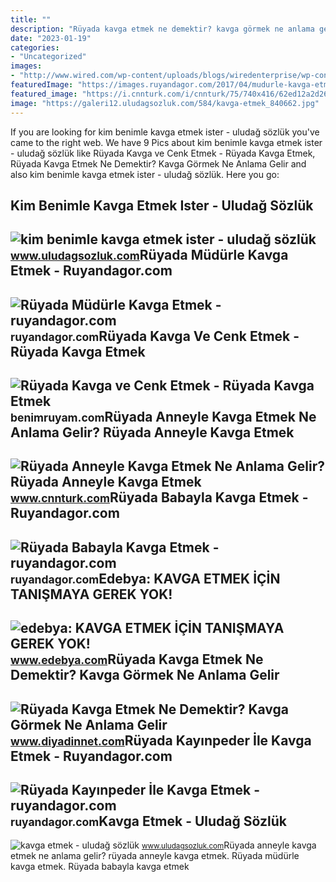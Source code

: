 ```yaml
---
title: ""
description: "Rüyada kavga etmek ne demektir? kavga görmek ne anlama gelir"
date: "2023-01-19"
categories:
- "Uncategorized"
images:
- "http://www.wired.com/wp-content/uploads/blogs/wiredenterprise/wp-content/uploads/2012/10/robot-fight.jpg"
featuredImage: "https://images.ruyandagor.com/2017/04/mudurle-kavga-etmek-1907.jpg"
featured_image: "https://i.cnnturk.com/i/cnnturk/75/740x416/62ed12a2d265a20a14241fd7.jpg"
image: "https://galeri12.uludagsozluk.com/584/kavga-etmek_840662.jpg"
---
```


If you are looking for kim benimle kavga etmek ister - uludağ sözlük you've came to the right web. We have 9 Pics about kim benimle kavga etmek ister - uludağ sözlük like Rüyada Kavga ve Cenk Etmek - Rüyada Kavga Etmek, Rüyada Kavga Etmek Ne Demektir? Kavga Görmek Ne Anlama Gelir and also kim benimle kavga etmek ister - uludağ sözlük. Here you go:

Kim Benimle Kavga Etmek Ister - Uludağ Sözlük
---------------------------------------------

 ![kim benimle kavga etmek ister - uludağ sözlük](https://galeri13.uludagsozluk.com/604/kim-benimle-kavga-etmek-ister_2163844.jpg) <small>www.uludagsozluk.com</small>Rüyada Müdürle Kavga Etmek - Ruyandagor.com
-------------------------------------------

 ![Rüyada Müdürle Kavga Etmek - ruyandagor.com](https://images.ruyandagor.com/2017/04/mudurle-kavga-etmek-1907.jpg) <small>ruyandagor.com</small>Rüyada Kavga Ve Cenk Etmek - Rüyada Kavga Etmek
-----------------------------------------------

 ![Rüyada Kavga ve Cenk Etmek - Rüyada Kavga Etmek](https://benimruyam.com/wp-content/uploads/2021/06/Kavga-etmek1-min.jpg) <small>benimruyam.com</small>Rüyada Anneyle Kavga Etmek Ne Anlama Gelir? Rüyada Anneyle Kavga Etmek
----------------------------------------------------------------------

 ![Rüyada Anneyle Kavga Etmek Ne Anlama Gelir? Rüyada Anneyle Kavga Etmek](https://i.cnnturk.com/i/cnnturk/75/740x416/62ed12a2d265a20a14241fd7.jpg) <small>www.cnnturk.com</small>Rüyada Babayla Kavga Etmek - Ruyandagor.com
-------------------------------------------

 ![Rüyada Babayla Kavga Etmek - ruyandagor.com](https://images.ruyandagor.com/2017/04/babayla-kavga-etmek-0214.jpg) <small>ruyandagor.com</small>Edebya: KAVGA ETMEK İÇİN TANIŞMAYA GEREK YOK!
---------------------------------------------

 ![edebya: KAVGA ETMEK İÇİN TANIŞMAYA GEREK YOK!](http://www.wired.com/wp-content/uploads/blogs/wiredenterprise/wp-content/uploads/2012/10/robot-fight.jpg) <small>www.edebya.com</small>Rüyada Kavga Etmek Ne Demektir? Kavga Görmek Ne Anlama Gelir
------------------------------------------------------------

 ![Rüyada Kavga Etmek Ne Demektir? Kavga Görmek Ne Anlama Gelir](https://www.diyadinnet.com/d/ruya/ruyada-kavga-etmek-ne-demektir-kavga-gormek-ne-anlama-gelir-6075.jpg) <small>www.diyadinnet.com</small>Rüyada Kayınpeder İle Kavga Etmek - Ruyandagor.com
--------------------------------------------------

 ![Rüyada Kayınpeder İle Kavga Etmek - ruyandagor.com](https://images.ruyandagor.com/2017/04/kayinpeder-ile-kavga-etmek-2329.jpg) <small>ruyandagor.com</small>Kavga Etmek - Uludağ Sözlük
---------------------------

 ![kavga etmek - uludağ sözlük](https://galeri12.uludagsozluk.com/584/kavga-etmek_840662.jpg) <small>www.uludagsozluk.com</small>Rüyada anneyle kavga etmek ne anlama gelir? rüyada anneyle kavga etmek. Rüyada müdürle kavga etmek. Rüyada babayla kavga etmek

